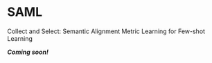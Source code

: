 # SAML
Collect and Select: Semantic Alignment Metric Learning for Few-shot Learning

***Coming soon!***
